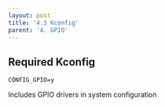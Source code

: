 ```yaml
---
layout: post
title: '4.3 Kconfig'
parent: '4. GPIO'
---
```


## Required Kconfig
```
CONFIG_GPIO=y
```
Includes GPIO drivers in system configuration